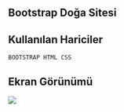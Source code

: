 ## Bootstrap Doğa Sitesi

## Kullanılan Hariciler

`````
BOOTSTRAP HTML CSS

`````
## Ekran Görünümü

![](ekran.gif)